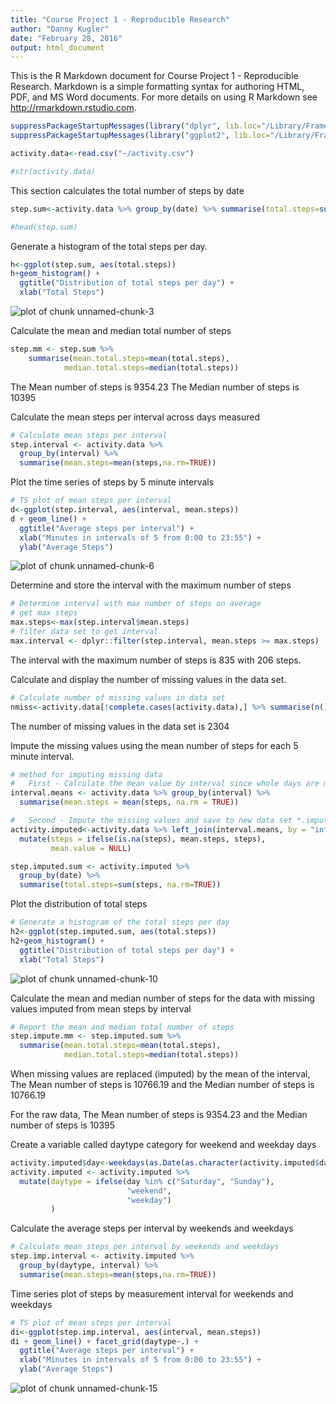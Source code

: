 ```yaml
---
title: "Course Project 1 - Reproducible Research"
author: "Danny Kugler"
date: "February 28, 2016"
output: html_document
---
```


This is the R Markdown document for Course Project 1 - Reproducible Research.  Markdown is a simple formatting syntax for authoring HTML, PDF, and MS Word documents. For more details on using R Markdown see <http://rmarkdown.rstudio.com>.


```r
suppressPackageStartupMessages(library("dplyr", lib.loc="/Library/Frameworks/R.framework/Versions/3.2/Resources/library"))
suppressPackageStartupMessages(library("ggplot2", lib.loc="/Library/Frameworks/R.framework/Versions/3.2/Resources/library"))

activity.data<-read.csv("~/activity.csv")

#str(activity.data)
```

This section calculates the total number of steps by date

```r
step.sum<-activity.data %>% group_by(date) %>% summarise(total.steps=sum(steps, na.rm=TRUE))

#head(step.sum)
```

Generate a histogram of the total steps per day.


```r
h<-ggplot(step.sum, aes(total.steps))
h+geom_histogram() +
  ggtitle("Distribution of total steps per day") + 
  xlab("Total Steps")
```

![plot of chunk unnamed-chunk-3](figure/unnamed-chunk-3-1.png) 

Calculate the mean and median total number of steps

```r
step.mm <- step.sum %>% 
    summarise(mean.total.steps=mean(total.steps), 
            median.total.steps=median(total.steps))
```
The Mean number of steps is 9354.23
The Median number of steps is 10395

Calculate the mean steps per interval across days measured

```r
# Calculate mean steps per interval
step.interval <- activity.data %>%
  group_by(interval) %>%
  summarise(mean.steps=mean(steps,na.rm=TRUE))
```

Plot the time series of steps by 5 minute intervals


```r
# TS plot of mean steps per interval
d<-ggplot(step.interval, aes(interval, mean.steps))
d + geom_line() +
  ggtitle("Average steps per interval") +
  xlab("Minutes in intervals of 5 from 0:00 to 23:55") +
  ylab("Average Steps")
```

![plot of chunk unnamed-chunk-6](figure/unnamed-chunk-6-1.png) 

Determine and store the interval with the maximum number of steps


```r
# Determine interval with max number of steps on average
# get max steps
max.steps<-max(step.interval$mean.steps)
# filter data set to get interval
max.interval <- dplyr::filter(step.interval, mean.steps >= max.steps)
```

The interval with the maximum number of steps is 835 with 206 steps.


Calculate and display the number of missing values in the data set.

```r
# Calculate number of missing values in data set
nmiss<-activity.data[!complete.cases(activity.data),] %>% summarise(n())
```

The number of missing values in the data set is 2304

Impute the missing values using the mean number of steps for each 5 minute interval.


```r
# method for imputing missing data
#   First - Calculate the mean value by interval since whole days are missing
interval.means <- activity.data %>% group_by(interval) %>% 
  summarise(mean.steps = mean(steps, na.rm = TRUE))

#   Second - Impute the missing values and save to new data set *.imputed
activity.imputed<-activity.data %>% left_join(interval.means, by = "interval") %>%
  mutate(steps = ifelse(is.na(steps), mean.steps, steps),
         mean.value = NULL)

step.imputed.sum <- activity.imputed %>% 
  group_by(date) %>% 
  summarise(total.steps=sum(steps, na.rm=TRUE))
```

Plot the distribution of total steps


```r
# Generate a histogram of the total steps per day
h2<-ggplot(step.imputed.sum, aes(total.steps))
h2+geom_histogram() + 
  ggtitle("Distribution of total steps per day") + 
  xlab("Total Steps")
```

![plot of chunk unnamed-chunk-10](figure/unnamed-chunk-10-1.png) 

Calculate the mean and median number of steps for the data with missing values imputed from mean steps by interval


```r
# Report the mean and median total number of steps
step.impute.mm <- step.imputed.sum %>% 
  summarise(mean.total.steps=mean(total.steps), 
            median.total.steps=median(total.steps))
```

When missing values are replaced (imputed) by the mean of the interval, 
The Mean number of steps is 10766.19 and
the Median number of steps is 10766.19

For the raw data, 
The Mean number of steps is 9354.23 and
the Median number of steps is 10395




Create a variable called daytype category for weekend and weekday days


```r
activity.imputed$day<-weekdays(as.Date(as.character(activity.imputed$date)))
activity.imputed <- activity.imputed %>% 
  mutate(daytype = ifelse(day %in% c("Saturday", "Sunday"),
                          "weekend", 
                          "weekday")
         )
```

Calculate the average steps per interval by weekends and weekdays


```r
# Calculate mean steps per interval by weekends and weekdays
step.imp.interval <- activity.imputed %>%
  group_by(daytype, interval) %>%
  summarise(mean.steps=mean(steps,na.rm=TRUE))
```

Time series plot of steps by measurement interval for weekends and weekdays


```r
# TS plot of mean steps per interval
di<-ggplot(step.imp.interval, aes(interval, mean.steps))
di + geom_line() + facet_grid(daytype~.) +
  ggtitle("Average steps per interval") +
  xlab("Minutes in intervals of 5 from 0:00 to 23:55") +
  ylab("Average Steps")
```

![plot of chunk unnamed-chunk-15](figure/unnamed-chunk-15-1.png) 
